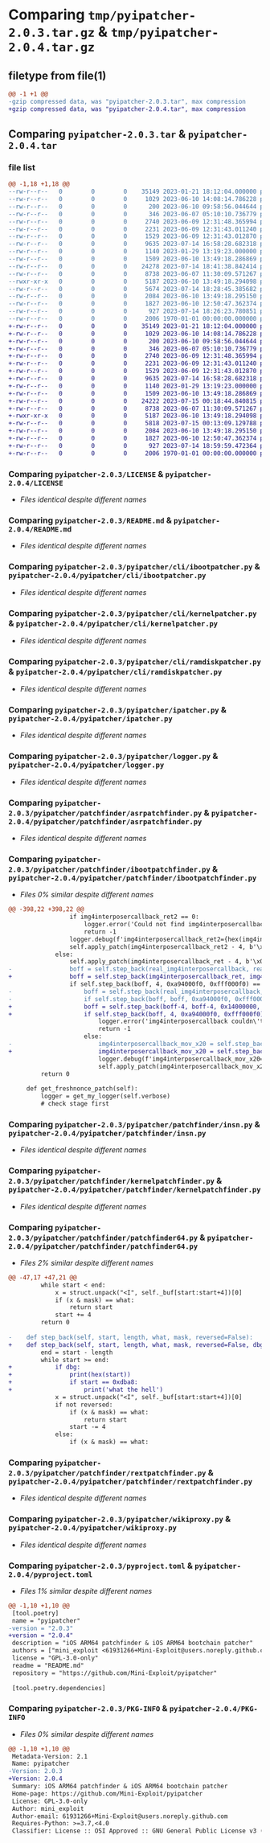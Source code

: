 # Comparing `tmp/pyipatcher-2.0.3.tar.gz` & `tmp/pyipatcher-2.0.4.tar.gz`

## filetype from file(1)

```diff
@@ -1 +1 @@
-gzip compressed data, was "pyipatcher-2.0.3.tar", max compression
+gzip compressed data, was "pyipatcher-2.0.4.tar", max compression
```

## Comparing `pyipatcher-2.0.3.tar` & `pyipatcher-2.0.4.tar`

### file list

```diff
@@ -1,18 +1,18 @@
--rw-r--r--   0        0        0    35149 2023-01-21 18:12:04.000000 pyipatcher-2.0.3/LICENSE
--rw-r--r--   0        0        0     1029 2023-06-10 14:08:14.786228 pyipatcher-2.0.3/README.md
--rw-r--r--   0        0        0      200 2023-06-10 09:58:56.044644 pyipatcher-2.0.3/pyipatcher/__init__.py
--rw-r--r--   0        0        0      346 2023-06-07 05:10:10.736779 pyipatcher-2.0.3/pyipatcher/__main__.py
--rw-r--r--   0        0        0     2740 2023-06-09 12:31:48.365994 pyipatcher-2.0.3/pyipatcher/cli/ibootpatcher.py
--rw-r--r--   0        0        0     2231 2023-06-09 12:31:43.011240 pyipatcher-2.0.3/pyipatcher/cli/kernelpatcher.py
--rw-r--r--   0        0        0     1529 2023-06-09 12:31:43.012870 pyipatcher-2.0.3/pyipatcher/cli/ramdiskpatcher.py
--rw-r--r--   0        0        0     9635 2023-07-14 16:58:28.682318 pyipatcher-2.0.3/pyipatcher/ipatcher.py
--rw-r--r--   0        0        0     1140 2023-01-29 13:19:23.000000 pyipatcher-2.0.3/pyipatcher/logger.py
--rw-r--r--   0        0        0     1509 2023-06-10 13:49:18.286869 pyipatcher-2.0.3/pyipatcher/patchfinder/asrpatchfinder.py
--rw-r--r--   0        0        0    24278 2023-07-14 18:41:38.842414 pyipatcher-2.0.3/pyipatcher/patchfinder/ibootpatchfinder.py
--rw-r--r--   0        0        0     8738 2023-06-07 11:30:09.571267 pyipatcher-2.0.3/pyipatcher/patchfinder/insn.py
--rwxr-xr-x   0        0        0     5187 2023-06-10 13:49:18.294098 pyipatcher-2.0.3/pyipatcher/patchfinder/kernelpatchfinder.py
--rw-r--r--   0        0        0     5674 2023-07-14 18:28:45.385682 pyipatcher-2.0.3/pyipatcher/patchfinder/patchfinder64.py
--rw-r--r--   0        0        0     2084 2023-06-10 13:49:18.295150 pyipatcher-2.0.3/pyipatcher/patchfinder/rextpatchfinder.py
--rw-r--r--   0        0        0     1827 2023-06-10 12:50:47.362374 pyipatcher-2.0.3/pyipatcher/wikiproxy.py
--rw-r--r--   0        0        0      927 2023-07-14 18:26:23.780851 pyipatcher-2.0.3/pyproject.toml
--rw-r--r--   0        0        0     2006 1970-01-01 00:00:00.000000 pyipatcher-2.0.3/PKG-INFO
+-rw-r--r--   0        0        0    35149 2023-01-21 18:12:04.000000 pyipatcher-2.0.4/LICENSE
+-rw-r--r--   0        0        0     1029 2023-06-10 14:08:14.786228 pyipatcher-2.0.4/README.md
+-rw-r--r--   0        0        0      200 2023-06-10 09:58:56.044644 pyipatcher-2.0.4/pyipatcher/__init__.py
+-rw-r--r--   0        0        0      346 2023-06-07 05:10:10.736779 pyipatcher-2.0.4/pyipatcher/__main__.py
+-rw-r--r--   0        0        0     2740 2023-06-09 12:31:48.365994 pyipatcher-2.0.4/pyipatcher/cli/ibootpatcher.py
+-rw-r--r--   0        0        0     2231 2023-06-09 12:31:43.011240 pyipatcher-2.0.4/pyipatcher/cli/kernelpatcher.py
+-rw-r--r--   0        0        0     1529 2023-06-09 12:31:43.012870 pyipatcher-2.0.4/pyipatcher/cli/ramdiskpatcher.py
+-rw-r--r--   0        0        0     9635 2023-07-14 16:58:28.682318 pyipatcher-2.0.4/pyipatcher/ipatcher.py
+-rw-r--r--   0        0        0     1140 2023-01-29 13:19:23.000000 pyipatcher-2.0.4/pyipatcher/logger.py
+-rw-r--r--   0        0        0     1509 2023-06-10 13:49:18.286869 pyipatcher-2.0.4/pyipatcher/patchfinder/asrpatchfinder.py
+-rw-r--r--   0        0        0    24222 2023-07-15 00:18:44.840815 pyipatcher-2.0.4/pyipatcher/patchfinder/ibootpatchfinder.py
+-rw-r--r--   0        0        0     8738 2023-06-07 11:30:09.571267 pyipatcher-2.0.4/pyipatcher/patchfinder/insn.py
+-rwxr-xr-x   0        0        0     5187 2023-06-10 13:49:18.294098 pyipatcher-2.0.4/pyipatcher/patchfinder/kernelpatchfinder.py
+-rw-r--r--   0        0        0     5818 2023-07-15 00:13:09.129788 pyipatcher-2.0.4/pyipatcher/patchfinder/patchfinder64.py
+-rw-r--r--   0        0        0     2084 2023-06-10 13:49:18.295150 pyipatcher-2.0.4/pyipatcher/patchfinder/rextpatchfinder.py
+-rw-r--r--   0        0        0     1827 2023-06-10 12:50:47.362374 pyipatcher-2.0.4/pyipatcher/wikiproxy.py
+-rw-r--r--   0        0        0      927 2023-07-14 18:59:59.472364 pyipatcher-2.0.4/pyproject.toml
+-rw-r--r--   0        0        0     2006 1970-01-01 00:00:00.000000 pyipatcher-2.0.4/PKG-INFO
```

### Comparing `pyipatcher-2.0.3/LICENSE` & `pyipatcher-2.0.4/LICENSE`

 * *Files identical despite different names*

### Comparing `pyipatcher-2.0.3/README.md` & `pyipatcher-2.0.4/README.md`

 * *Files identical despite different names*

### Comparing `pyipatcher-2.0.3/pyipatcher/cli/ibootpatcher.py` & `pyipatcher-2.0.4/pyipatcher/cli/ibootpatcher.py`

 * *Files identical despite different names*

### Comparing `pyipatcher-2.0.3/pyipatcher/cli/kernelpatcher.py` & `pyipatcher-2.0.4/pyipatcher/cli/kernelpatcher.py`

 * *Files identical despite different names*

### Comparing `pyipatcher-2.0.3/pyipatcher/cli/ramdiskpatcher.py` & `pyipatcher-2.0.4/pyipatcher/cli/ramdiskpatcher.py`

 * *Files identical despite different names*

### Comparing `pyipatcher-2.0.3/pyipatcher/ipatcher.py` & `pyipatcher-2.0.4/pyipatcher/ipatcher.py`

 * *Files identical despite different names*

### Comparing `pyipatcher-2.0.3/pyipatcher/logger.py` & `pyipatcher-2.0.4/pyipatcher/logger.py`

 * *Files identical despite different names*

### Comparing `pyipatcher-2.0.3/pyipatcher/patchfinder/asrpatchfinder.py` & `pyipatcher-2.0.4/pyipatcher/patchfinder/asrpatchfinder.py`

 * *Files identical despite different names*

### Comparing `pyipatcher-2.0.3/pyipatcher/patchfinder/ibootpatchfinder.py` & `pyipatcher-2.0.4/pyipatcher/patchfinder/ibootpatchfinder.py`

 * *Files 0% similar despite different names*

```diff
@@ -398,22 +398,22 @@
                 if img4interposercallback_ret2 == 0:
                     logger.error('Could not find img4interposercallback_ret2')
                     return -1
                 logger.debug(f'img4interposercallback_ret2={hex(img4interposercallback_ret2 + self.base)}')
                 self.apply_patch(img4interposercallback_ret2 - 4, b'\x00\x00\x80\xD2')
             else:
                 self.apply_patch(img4interposercallback_ret - 4, b'\x00\x00\x80\xD2')
-                boff = self.step_back(real_img4interposercallback, real_img4interposercallback, 0x14000000, 0xFC000000)
+                boff = self.step_back(img4interposercallback_ret, img4interposercallback_ret, 0x14000000, 0xFC000000)
                 if self.step_back(boff, 4, 0xa94000f0, 0xfff000f0) == 0:
-                    boff = self.step_back(real_img4interposercallback, real_img4interposercallback, 0x14000000, 0xFC000000)                
-                    if self.step_back(boff, boff, 0xa94000f0, 0xfff000f0) == 0:
+                    boff = self.step_back(boff-4, boff-4, 0x14000000, 0xFC000000)
+                    if self.step_back(boff, 4, 0xa94000f0, 0xfff000f0) == 0:
                         logger.error('img4interposercallback couldn\'t find branch for ret2')
                         return -1
                     else:
-                        img4interposercallback_mov_x20 = self.step_back(boff, boff, 0xd2000000, 0xff000000)
+                        img4interposercallback_mov_x20 = self.step_back(boff, boff, 0xaa0003e0, 0xffe0ffe0, dbg=0)
                         logger.debug(f'img4interposercallback_mov_x20={hex(img4interposercallback_mov_x20 + self.base)}')
                         self.apply_patch(img4interposercallback_mov_x20, b'\x00\x00\x80\xD2')
         return 0
 
     def get_freshnonce_patch(self):
         logger = get_my_logger(self.verbose)
         # check stage first
```

### Comparing `pyipatcher-2.0.3/pyipatcher/patchfinder/insn.py` & `pyipatcher-2.0.4/pyipatcher/patchfinder/insn.py`

 * *Files identical despite different names*

### Comparing `pyipatcher-2.0.3/pyipatcher/patchfinder/kernelpatchfinder.py` & `pyipatcher-2.0.4/pyipatcher/patchfinder/kernelpatchfinder.py`

 * *Files identical despite different names*

### Comparing `pyipatcher-2.0.3/pyipatcher/patchfinder/patchfinder64.py` & `pyipatcher-2.0.4/pyipatcher/patchfinder/patchfinder64.py`

 * *Files 2% similar despite different names*

```diff
@@ -47,17 +47,21 @@
         while start < end:
             x = struct.unpack("<I", self._buf[start:start+4])[0]
             if (x & mask) == what:
                 return start
             start += 4
         return 0
      
-    def step_back(self, start, length, what, mask, reversed=False):
+    def step_back(self, start, length, what, mask, reversed=False, dbg=False):
         end = start - length
         while start >= end:
+            if dbg:
+                print(hex(start))
+                if start == 0xdba8:
+                    print('what the hell')
             x = struct.unpack("<I", self._buf[start:start+4])[0]
             if not reversed:
                 if (x & mask) == what:
                     return start
                 start -= 4
             else:
                 if (x & mask) == what:
```

### Comparing `pyipatcher-2.0.3/pyipatcher/patchfinder/rextpatchfinder.py` & `pyipatcher-2.0.4/pyipatcher/patchfinder/rextpatchfinder.py`

 * *Files identical despite different names*

### Comparing `pyipatcher-2.0.3/pyipatcher/wikiproxy.py` & `pyipatcher-2.0.4/pyipatcher/wikiproxy.py`

 * *Files identical despite different names*

### Comparing `pyipatcher-2.0.3/pyproject.toml` & `pyipatcher-2.0.4/pyproject.toml`

 * *Files 1% similar despite different names*

```diff
@@ -1,10 +1,10 @@
 [tool.poetry]
 name = "pyipatcher"
-version = "2.0.3"
+version = "2.0.4"
 description = "iOS ARM64 patchfinder & iOS ARM64 bootchain patcher"
 authors = ["mini_exploit <61931266+Mini-Exploit@users.noreply.github.com>"]
 license = "GPL-3.0-only"
 readme = "README.md"
 repository = "https://github.com/Mini-Exploit/pyipatcher"
 
 [tool.poetry.dependencies]
```

### Comparing `pyipatcher-2.0.3/PKG-INFO` & `pyipatcher-2.0.4/PKG-INFO`

 * *Files 0% similar despite different names*

```diff
@@ -1,10 +1,10 @@
 Metadata-Version: 2.1
 Name: pyipatcher
-Version: 2.0.3
+Version: 2.0.4
 Summary: iOS ARM64 patchfinder & iOS ARM64 bootchain patcher
 Home-page: https://github.com/Mini-Exploit/pyipatcher
 License: GPL-3.0-only
 Author: mini_exploit
 Author-email: 61931266+Mini-Exploit@users.noreply.github.com
 Requires-Python: >=3.7,<4.0
 Classifier: License :: OSI Approved :: GNU General Public License v3 (GPLv3)
```

